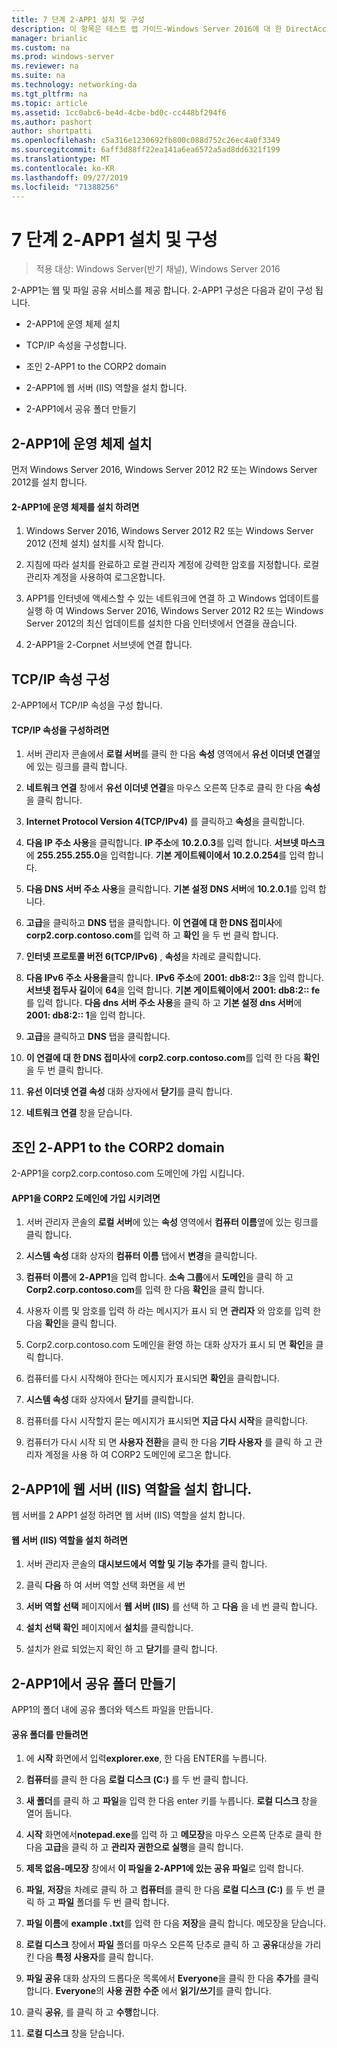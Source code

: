 ```yaml
---
title: 7 단계 2-APP1 설치 및 구성
description: 이 항목은 테스트 랩 가이드-Windows Server 2016에 대 한 DirectAccess 멀티 사이트 배포 시연의 일부입니다.
manager: brianlic
ms.custom: na
ms.prod: windows-server
ms.reviewer: na
ms.suite: na
ms.technology: networking-da
ms.tgt_pltfrm: na
ms.topic: article
ms.assetid: 1cc0abc6-be4d-4cbe-bd0c-cc448bf294f6
ms.author: pashort
author: shortpatti
ms.openlocfilehash: c5a316e1230692fb800c088d752c26ec4a0f3349
ms.sourcegitcommit: 6aff3d88ff22ea141a6ea6572a5ad8dd6321f199
ms.translationtype: MT
ms.contentlocale: ko-KR
ms.lasthandoff: 09/27/2019
ms.locfileid: "71388256"
---
```

# <a name="step-7-install-and-configure-2-app1"></a>7 단계 2-APP1 설치 및 구성

>적용 대상: Windows Server(반기 채널), Windows Server 2016

2-APP1는 웹 및 파일 공유 서비스를 제공 합니다. 2-APP1 구성은 다음과 같이 구성 됩니다.  
  
- 2-APP1에 운영 체제 설치  
  
- TCP/IP 속성을 구성합니다.  
  
- 조인 2-APP1 to the CORP2 domain  
  
- 2-APP1에 웹 서버 (IIS) 역할을 설치 합니다.  
  
- 2-APP1에서 공유 폴더 만들기 
  
## <a name="bkmk_InstallOS"></a>2-APP1에 운영 체제 설치  
먼저 Windows Server 2016, Windows Server 2012 R2 또는 Windows Server 2012를 설치 합니다.  
  
#### <a name="to-install-the-operating-system-on-2-app1"></a>2-APP1에 운영 체제를 설치 하려면  
  
1.  Windows Server 2016, Windows Server 2012 R2 또는 Windows Server 2012 (전체 설치) 설치를 시작 합니다.  
  
2.  지침에 따라 설치를 완료하고 로컬 관리자 계정에 강력한 암호를 지정합니다. 로컬 관리자 계정을 사용하여 로그온합니다.  
  
3.  APP1를 인터넷에 액세스할 수 있는 네트워크에 연결 하 고 Windows 업데이트를 실행 하 여 Windows Server 2016, Windows Server 2012 R2 또는 Windows Server 2012의 최신 업데이트를 설치한 다음 인터넷에서 연결을 끊습니다.  
  
4.  2-APP1을 2-Corpnet 서브넷에 연결 합니다.  
  
## <a name="bkmk_TCP"></a>TCP/IP 속성 구성  
2-APP1에서 TCP/IP 속성을 구성 합니다.  
  
#### <a name="to-configure-tcpip-properties"></a>TCP/IP 속성을 구성하려면  
  
1.  서버 관리자 콘솔에서 **로컬 서버**를 클릭 한 다음 **속성** 영역에서 **유선 이더넷 연결**옆에 있는 링크를 클릭 합니다.  
  
2.  **네트워크 연결** 창에서 **유선 이더넷 연결**을 마우스 오른쪽 단추로 클릭 한 다음 **속성**을 클릭 합니다.  
  
3.  **Internet Protocol Version 4(TCP/IPv4)** 를 클릭하고 **속성**을 클릭합니다.  
  
4.  **다음 IP 주소 사용**을 클릭합니다. **IP 주소**에 **10.2.0.3**를 입력 합니다. **서브넷 마스크**에 **255.255.255.0**을 입력합니다. **기본 게이트웨이에서** **10.2.0.254**를 입력 합니다.  
  
5.  **다음 DNS 서버 주소 사용**을 클릭합니다. **기본 설정 DNS 서버**에 **10.2.0.1**를 입력 합니다.  
  
6.  **고급**을 클릭하고 **DNS** 탭을 클릭합니다. **이 연결에 대 한 DNS 접미사**에 **corp2.corp.contoso.com**를 입력 하 고 **확인** 을 두 번 클릭 합니다.  
  
7.  **인터넷 프로토콜 버전 6(TCP/IPv6)** , **속성**을 차례로 클릭합니다.  
  
8.  **다음 IPv6 주소 사용을**클릭 합니다. **IPv6 주소**에 **2001: db8:2:: 3**을 입력 합니다. **서브넷 접두사 길이**에 **64**을 입력 합니다. **기본 게이트웨이에서** **2001: db8:2:: fe**를 입력 합니다. **다음 dns 서버 주소 사용**을 클릭 하 고 **기본 설정 dns 서버**에 **2001: db8:2:: 1**을 입력 합니다.  
  
9. **고급**을 클릭하고 **DNS** 탭을 클릭합니다.  
  
10. **이 연결에 대 한 DNS 접미사**에 **corp2.corp.contoso.com**를 입력 한 다음 **확인** 을 두 번 클릭 합니다.  
  
11. **유선 이더넷 연결 속성** 대화 상자에서 **닫기**를 클릭 합니다.  
  
12. **네트워크 연결** 창을 닫습니다.  
  
## <a name="bkmk_JoinDomain"></a>조인 2-APP1 to the CORP2 domain  
2-APP1을 corp2.corp.contoso.com 도메인에 가입 시킵니다.  
  
#### <a name="to-join-2-app1-to-the-corp2-domain"></a>APP1을 CORP2 도메인에 가입 시키려면  
  
1.  서버 관리자 콘솔의 **로컬 서버**에 있는 **속성** 영역에서 **컴퓨터 이름**옆에 있는 링크를 클릭 합니다.  
  
2.  **시스템 속성** 대화 상자의 **컴퓨터 이름** 탭에서 **변경**을 클릭합니다.  
  
3.  **컴퓨터 이름**에 **2-APP1**을 입력 합니다. **소속 그룹**에서 **도메인**을 클릭 하 고 **Corp2.corp.contoso.com**를 입력 한 다음 **확인**을 클릭 합니다.  
  
4.  사용자 이름 및 암호를 입력 하 라는 메시지가 표시 되 면 **관리자** 와 암호를 입력 한 다음 **확인**을 클릭 합니다.  
  
5.  Corp2.corp.contoso.com 도메인을 환영 하는 대화 상자가 표시 되 면 **확인**을 클릭 합니다.  
  
6.  컴퓨터를 다시 시작해야 한다는 메시지가 표시되면 **확인**을 클릭합니다.  
  
7.  **시스템 속성** 대화 상자에서 **닫기**를 클릭합니다.  
  
8.  컴퓨터를 다시 시작할지 묻는 메시지가 표시되면 **지금 다시 시작**을 클릭합니다.  
  
9. 컴퓨터가 다시 시작 되 면 **사용자 전환**을 클릭 한 다음 **기타 사용자** 를 클릭 하 고 관리자 계정을 사용 하 여 CORP2 도메인에 로그온 합니다.  
  
## <a name="bkmk_IIS"></a>2-APP1에 웹 서버 (IIS) 역할을 설치 합니다.  
웹 서버를 2 APP1 설정 하려면 웹 서버 (IIS) 역할을 설치 합니다.  
  
#### <a name="to-install-the-web-server-iis-role"></a>웹 서버 (IIS) 역할을 설치 하려면  
  
1.  서버 관리자 콘솔의 **대시보드에서** **역할 및 기능 추가**를 클릭 합니다.  
  
2.  클릭 **다음** 하 여 서버 역할 선택 화면을 세 번  
  
3.  **서버 역할 선택** 페이지에서 **웹 서버 (IIS)** 를 선택 하 고 **다음** 을 네 번 클릭 합니다.  
  
4.  **설치 선택 확인** 페이지에서 **설치**를 클릭합니다.  
  
5.  설치가 완료 되었는지 확인 하 고 **닫기**를 클릭 합니다.  
  
## <a name="bkmk_Share"></a>2-APP1에서 공유 폴더 만들기  
APP1의 폴더 내에 공유 폴더와 텍스트 파일을 만듭니다.  
  
#### <a name="to-create-a-shared-folder"></a>공유 폴더를 만들려면  
  
1.  에 **시작** 화면에서 입력**explorer.exe**, 한 다음 ENTER를 누릅니다.  
  
2.  **컴퓨터**를 클릭 한 다음 **로컬 디스크 (C:)** 를 두 번 클릭 합니다.  
  
3.  **새 폴더**를 클릭 하 고 **파일**을 입력 한 다음 enter 키를 누릅니다. **로컬 디스크** 창을 열어 둡니다.  
  
4.  **시작** 화면에서**notepad.exe**를 입력 하 고 **메모장**을 마우스 오른쪽 단추로 클릭 한 다음 **고급**을 클릭 하 고 **관리자 권한으로 실행**을 클릭 합니다.  
  
5.  **제목 없음-메모장** 창에서 **이 파일을 2-APP1에 있는 공유 파일**로 입력 합니다.  
  
6.  **파일**, **저장**을 차례로 클릭 하 고 **컴퓨터**를 클릭 한 다음 **로컬 디스크 (C:)** 를 두 번 클릭 하 고 **파일** 폴더를 두 번 클릭 합니다.  
  
7.  **파일 이름**에 **example .txt**를 입력 한 다음 **저장**을 클릭 합니다. 메모장을 닫습니다.  
  
8.  **로컬 디스크** 창에서 **파일** 폴더를 마우스 오른쪽 단추로 클릭 하 고 **공유**대상을 가리킨 다음 **특정 사용자**를 클릭 합니다.  
  
9. **파일 공유** 대화 상자의 드롭다운 목록에서 **Everyone**을 클릭 한 다음 **추가**를 클릭 합니다. **Everyone**의 **사용 권한 수준** 에서 **읽기/쓰기**를 클릭 합니다.  
  
10. 클릭 **공유**, 를 클릭 하 고 **수행**합니다.  
  
11. **로컬 디스크** 창을 닫습니다.  
  


